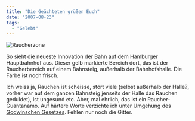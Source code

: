 ```yaml
---
title: "Die Geächteten grüßen Euch"
date: "2007-08-23"
tags:
  - "Gelebt"
---
```


![Raucherzone](/img/codecandies/ZZ37CDF545.jpg)

So sieht die neueste Innovation der Bahn auf dem Hamburger Hauptbahnhof aus. Dieser gelb markierte Bereich dort, das ist der Raucherbereich auf einem Bahnsteig, außerhalb der Bahnhofshalle. Die Farbe ist noch frisch.

Ich weiss ja, Rauchen ist scheisse, stört viele (selbst außerhalb der Halle?, vorher war auf dem ganzen Bahnsteig jenseits der Halle das Rauchen geduldet), ist ungesund etc. Aber, mal ehrlich, das ist ein Raucher-Guantanamo. Auf härtere Worte verzichte ich unter Umgehung des [Godwinschen Gesetzes](http://en.wikipedia.org/wiki/Godwin%27s_Law "Wikipedia: Godwin's Law"). Fehlen nur noch die Gitter.
